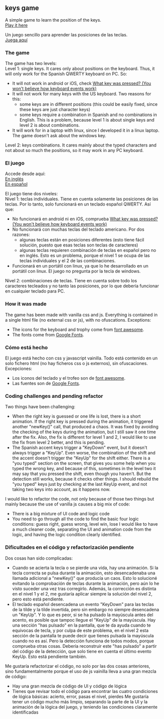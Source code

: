 ## keys game

A simple game to learn the position of the keys.  
[Play it here](index_en.html)

Un juego sencillo para aprender las posiciones de las teclas.  
[Juega aquí](index_es.html)

### The game

The game has two levels:  
Level 1: single keys. It cares only about positions on the keyboard. Thus, it will only work for the Spanish QWERTY keyboard on PC. So:
- It will not work in android or iOS, check [What key was pressed? (You won't believe how keyboard events work)](https://www.youtube.com/watch?v=jLqTXkFtEH0&list=PLNYkxOF6rcIAKIQFsNbV0JDws_G_bnNo9)
- It will not work for many keys with the US keyboard. Two reasons for this:
  - some keys are in different positions (this could be easily fixed, since these keys are just character keys)
  - some keys require a combination in Spanish and no combinations in English. This is a problem, because level 1 is about single keys and level 2 is about combinations.
- It will work for in a laptop with linux, since I developed it in a linux laptop. The game doesn't ask about the windows key.

Level 2: keys combinations. It cares mainly about the typed characters and not about so much the positions, so it may work in any PC keyboard.

### El juego
Accede desde aquí:  
[En inglés](index_en.html)  
[En español](index_es.html)

El juego tiene dos niveles:  
Nivel 1: teclas individuales. Tiene en cuenta solamente las posiciones de las teclas. Por lo tanto, solo funcionará en un teclado español QWERTY. Así que:
- No funcionará en android ni en iOS, comprueba [What key was pressed? (You won't believe how keyboard events work)](https://www.youtube.com/watch?v=jLqTXkFtEH0&list=PLNYkxOF6rcIAKIQFsNbV0JDws_G_bnNo9)
- No funcionará con muchas teclas del teclado americano. Por dos razones:
  - algunas teclas están en posiciones diferentes (esto tiene fácil solución, puesto que esas teclas son teclas de caracteres)
  - algunas teclas requieren combinación de teclas en español pero no en inglés. Esto es un problema, porque el nivel 1 se ocupa de las teclas individuales y el 2 de las combinaciones.
- Funcionará en un portátil con linux, ya que lo he desarrollado en un portátil con linux. El juego no pregunta por la tecla de windows.

Nivel 2: combinaciones de teclas. Tiene en cuenta sobre todo los caracteres tecleados y no tanto las posiciones, por lo que debería funcionar en cualquier teclado para PC.

### How it was made
The game has been made with vanilla css and js. Everything is contained in a single html file (no external css or js), with no ofuscations. Exceptions:
- The icons for the keyboard and trophy come from [font awesome](https://fontawesome.com/).
- The fonts come from [Google Fonts](https://fonts.google.com/).

### Cómo está hecho
El juego está hecho con css y javascript vainilla. Todo está contenido en un solo fichero html (no hay ficheros css o js externos), sin ofuscaciones. Excepciones:
- Los iconos del teclado y el trofeo son de [font awesome](https://fontawesome.com/).
- Las fuentes son de [Google Fonts](https://fonts.google.com/).

### Coding challenges and pending refactor
Two things have been challenging:
- When the right key is guessed or one life is lost, there is a short animation. If the right key is pressed during the animation, it triggered another "newKey()" call, that produced a chaos. It was fixed by avoiding the checking of the keys during the animation, but I still saw it one time after the fix. Also, the fix is different for level 1 and 2, I would like to use the fix from level 2 better, and this is pending.
- The Spanish accent keys trigger a "KeyDown" event, but it doesn't always trigger a "KeyUp". Even worse, the combination of the shift and the accent doesn't trigger the "KeyUp" for the shift either. There is a "you typed" section on the screen, that gives you some help when you typed the wrong key, and because of this, sometimes in the level two it may say that you pressed the shift, even though you haven't. But the detection still works, because it checks other things. I should rebuild the "you typed" keys just by checking at the last KeyUp event, and not taking two keys into account, as it happens now.

I would like to refactor the code, not only because of those two things but mainly because the use of vanilla js causes a big mix of code:
- There is a big mixture of UI code and logic code
- You need to go through all the code to find the basic four logic conditions: guess right, guess wrong, level win, lose
I would like to have a much cleaner code, separating the UI and animation code from the logic, and having the logic condition clearly identified.

### Dificultades en el código y refactorización pendiente
Dos cosas han sido complicadas:
- Cuando se acierta la tecla o se pierde una vida, hay una animación. Si la tecla correcta se pulsa durante la animación, esto desencadenaba una llamada adicional a "newKey()" que producía un caos. Esto lo solucioné evitando la comprobación de teclas durante la animación, pero aún lo he visto suceder una vez tras corregirlo. Además, la corrección es distinta en el nivel 1 y el 2, me gustaría aplicar siempre la solución del nivel 2, pero esto está pendiente.
- El teclado español desencadena un evento "KeyDown" para las teclas de la tilde y la tilde invertida, pero sin embargo no siempre desencadena un "KeyUp". Y lo que es peor, si se ha pulsado la mayúscula antes del acento, es posible que tampoc llegue el "KeyUp" de la mayúscula. Hay una sección "has pulsado" en la pantalla, que te da ayuda cuando te equivocas de tecla, y por culpa de este problema, en el nivel 2 esta sección de la pantalla te puede decir que tienes pulsada la mayúscula cuando no es así. Pero la detección funciona de todos modos, porque comprueba otras cosas. Debería reconstruir este "has pulsado" a partir del código de la detección, que solo tiene en cuenta el último evento KeyUp. Esto está pendiente también.

Me gustaría refactorizar el código, no solo por las dos cosas anteriores, sino fundamentalmente porque el uso de js vainilla lleva a una gran mezcla de código:
- Hay una gran mezcla de código de UI y código de lógica
- Tienes que revisar todo el código para encontrar las cuatro condiciones de lógica básicas: acierto, error, pasas el nivel, pierdes
Me gustaría tener un código mucho más limpio, separando la parte de la UI y la animación de la lógica del juego, y teniendo las condiciones claramente identificadas
